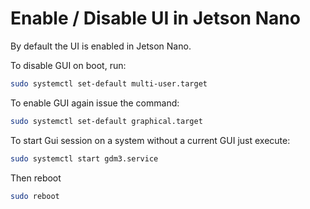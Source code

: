 # Enable / Disable UI in Jetson Nano

By default the UI is enabled in Jetson Nano.

To disable GUI on boot, run:

```sh
sudo systemctl set-default multi-user.target
```

To enable GUI again issue the command:

```sh
sudo systemctl set-default graphical.target
```

To start Gui session on a system without a current GUI just execute:

```sh
sudo systemctl start gdm3.service
```

Then reboot

```sh
sudo reboot
```

